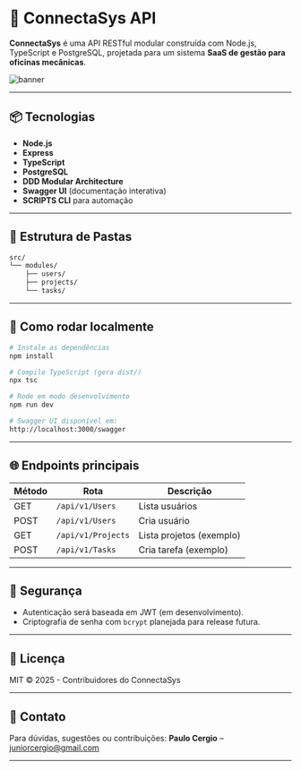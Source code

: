 # 🚗 ConnectaSys API

**ConnectaSys** é uma API RESTful modular construída com Node.js, TypeScript e PostgreSQL, projetada para um sistema **SaaS de gestão para oficinas mecânicas**.

![banner](./A_digital_graphic_design_banner_for_ConnectaSys_AP.png)

---

## 📦 Tecnologias

- **Node.js**
- **Express**
- **TypeScript**
- **PostgreSQL**
- **DDD Modular Architecture**
- **Swagger UI** (documentação interativa)
- **SCRIPTS CLI** para automação

---

## 🔧 Estrutura de Pastas

```bash
src/
└── modules/
    ├── users/
    ├── projects/
    └── tasks/
```

---

## 🚀 Como rodar localmente

```bash
# Instale as dependências
npm install

# Compile TypeScript (gera dist/)
npx tsc

# Rode em modo desenvolvimento
npm run dev

# Swagger UI disponível em:
http://localhost:3000/swagger
```

---

## 🌐 Endpoints principais

| Método | Rota               | Descrição              |
|--------|--------------------|-------------------------|
| GET    | `/api/v1/Users`    | Lista usuários          |
| POST   | `/api/v1/Users`    | Cria usuário            |
| GET    | `/api/v1/Projects` | Lista projetos (exemplo)|
| POST   | `/api/v1/Tasks`    | Cria tarefa (exemplo)   |

---

## 🔐 Segurança

- Autenticação será baseada em JWT (em desenvolvimento).
- Criptografia de senha com `bcrypt` planejada para release futura.

---

## 📄 Licença

MIT © 2025 - Contribuidores do ConnectaSys

---

## 💬 Contato

Para dúvidas, sugestões ou contribuições:
**Paulo Cergio** – juniorcergio@gmail.com

---
